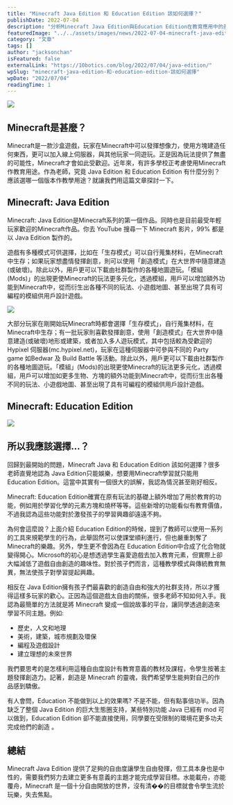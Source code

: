 ```yaml
---
title: "Minecraft Java Edition 和 Education Edition 該如何選擇？"
publishDate: 2022-07-04
description: "分析Minecraft Java Edition與Education Edition在教育應用中的差異，探討Java Edition的創造自由度與社群支持如何更好地激發學生學習興趣，提供教育主題設計建議。"
featuredImage: "../../assets/images/news/2022-07-04-minecraft-java-edition-和-education-edition-該如何選擇/image1.png"
category: "文章"
tags: []
author: "jacksonchan"
isFeatured: false
externalLink: "https://10botics.com/blog/2022/07/04/java-edition/"
wpSlug: "minecraft-java-edition-和-education-edition-該如何選擇"
wpDate: "2022/07/04"
readingTime: 1
---
```


![](https://staging.10botics.com/wp-content/uploads/2023/08/Minecraft-en-image.-Photo-prise-via-Internet-1.webp)

## Minecraft是甚麼？

Minecraft是一款沙盒遊戲，玩家在Minecraft中可以發揮想像力，使用方塊建造任何東西，更可以加入線上伺服器，與其他玩家一同遊玩。正是因為玩法提供了無盡的可能性，Minecraft才會如此受歡迎。近年來，有許多學校正考慮使用Minecraft作教育用途。作為老師，究竟 Java Edition 和 Education Edition 有什麼分別？應該選哪一個版本作教學用途？就讓我們用這篇文章探討一下。

## Minecraft: Java Edition

Minecraft: Java Edition是Minecraft系列的第一個作品。同時也是目前最受年輕玩家歡迎的Minecraft作品。你去 YouTube 搜尋一下 Minecraft 影片，99% 都是以 Java Edition 製作的。

遊戲有多種模式可供選擇，比如在「生存模式」可以自行蒐集材料，在Minecraft中生存；如果玩家想盡情發揮創意，則可以使用「創造模式」在大世界中隨意建造(或破壞)。除此以外，用戶更可以下載由社群製作的各種地圖遊玩。「模組(Mods)」的出現更使Minecraft的玩法更多元化，透過模組，用戶可以增加額外功能到Minecraft中，從而衍生出各種不同的玩法、小遊戲地圖、甚至出現了具有可編程的模組供用戶設計遊戲。

![](https://staging.10botics.com/wp-content/uploads/2023/08/d2f0597de811924aa991c0a5663fe242-1024x618.png)

大部分玩家在剛開始玩Minecraft時都會選擇「生存模式」，自行蒐集材料，在Minecraft中生存；有一批玩家則喜歡發揮創意，使用「創造模式」在大世界中隨意建造(或破壞)地形或建築，或者加入多人遊玩模式，其中包括較為受歡迎的 Hypixel 伺服器(mc.hypixel.net)，玩家在這種伺服器中可參與不同的 Party game 如Bedwar 及 Build Battle 等活動。除此以外，用戶更可以下載由社群製作的各種地圖遊玩。「模組」(Mods)的出現更使Minecraft的玩法更多元化，透過模組，用戶可以增加如更多生物、方塊的額外功能到Minecraft中，從而衍生出各種不同的玩法、小遊戲地圖、甚至出現了具有可編程的模組供用戶設計遊戲。

## Minecraft: Education Edition

![](https://staging.10botics.com/wp-content/uploads/2023/08/f9474491bcad629fd5d1058acb3f60ab-1024x578.png)

## 所以我應該選擇...？

回歸到最開始的問題，Minecraft Java 和 Education Edition 該如何選擇？很多老師直覺地認為 Java Edition只能娛樂，想要用Minecraft學習就只能用 Education Edition。這當中其實有一個很大的誤解，我認為情況甚至剛好相反。

Minecraft: Education Edition確實在原有玩法的基礎上額外增加了用於教育的功能，例如用於學習化學的元素方塊和燒杯等等。這些新增的功能看似有教育價值，不過我認為這些功能對於激發孩子的學習興趣卻遠遠不夠。

為何會這麼說？上面介紹 Education Edition的時候，提到了教師可以使用一系列的工具來規範學生的行為，此舉固然可以使課堂順利進行，但也嚴重剝奪了Minecraft的樂趣。另外，學生更不會因為在 Education Edition中合成了化合物就變得開心。Microsoft的初心是想透過學生喜愛遊戲去加入教育元素，但實際上卻大幅減低了遊戲自由創造的趣味性。對於孩子們而言，這種教學模式與傳統教育無異，無法使孩子對學習提起興趣。

相反在 Java Edition擁有孩子們最喜歡的創造自由和強大的社群支持，所以才獲得這樣多玩家的歡心。正因為這個遊戲太自由的關係，很多老師不知如何入手。我認為最簡單的方法就是將 Minecraft 變成一個說故事的平台，讓同學透過創造來學習不同主題。例如:

- 歷史，人文和地理
- 美術，建築，城市規劃及環保
- 編程及遊戲設計
- 建立理想的未來世界

我們要思考的是怎樣利用這種自由度設計有教育意義的教材及課程，令學生按著主題發揮創造力。記著，創造是 Minecraft 的靈魂，我們希望學生能夠對自己的作品感到驕傲。

有人會問，Education 不能做到以上的效果嗎? 不是不能，但有點事倍功半。因為缺乏了整個 Java Edition 的巨大生態圈支持，某些特別功能 Java 已經有 mod 可以做到，Education Edition 卻不能直接使用，同學要在受限制的環境花更多功夫完成他們的創造 。

## 總結

Minecraft Java Edition 提供了足夠的自由度讓學生自由發揮，但工具本身也是中性的，需要我們努力去建立更多有意義的主題才能完成學習目標。水能載舟，亦能覆舟，Minecraft 是一個十分自由開放的世界，沒有清��的目標就會令學生流於玩樂，失去焦點。
